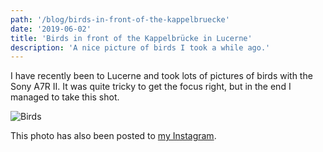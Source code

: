 ```yaml
---
path: '/blog/birds-in-front-of-the-kappelbruecke'
date: '2019-06-02'
title: 'Birds in front of the Kappelbrücke in Lucerne'
description: 'A nice picture of birds I took a while ago.'
---
```


I have recently been to Lucerne and took lots of pictures of birds with the Sony A7R II. It was quite tricky to get the focus right, but in the end I managed to take this shot.

![Birds](./birds.jpg)

This photo has also been posted to [my Instagram](https://www.instagram.com/dislick/).
